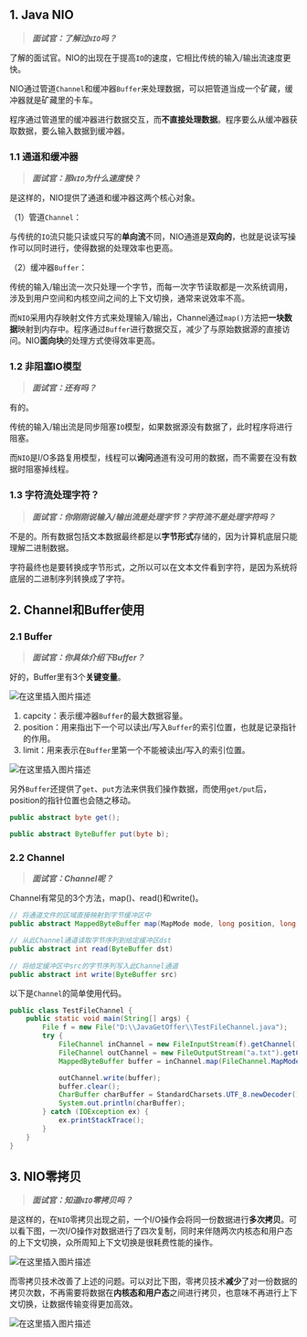 ## 1. Java NIO

> ***面试官：了解过`NIO`吗？***

了解的面试官。NIO的出现在于提高`IO`的速度，它相比传统的输入/输出流速度更快。

NIO通过管道`Channel`和缓冲器`Buffer`来处理数据，可以把管道当成一个矿藏，缓冲器就是矿藏里的卡车。

程序通过管道里的缓冲器进行数据交互，而**不直接处理数据**。程序要么从缓冲器获取数据，要么输入数据到缓冲器。

### 1.1 通道和缓冲器

> ***面试官：那`NIO`为什么速度快？***

是这样的，NIO提供了通道和缓冲器这两个核心对象。

（1）管道`Channel`：

与传统的`IO`流只能只读或只写的**单向流**不同，NIO通道是**双向的**，也就是说读写操作可以同时进行，使得数据的处理效率也更高。

（2）缓冲器`Buffer`：

传统的输入/输出流一次只处理一个字节，而每一次字节读取都是一次系统调用，涉及到用户空间和内核空间之间的上下文切换，通常来说效率不高。

而`NIO`采用内存映射文件方式来处理输入/输出，Channel通过`map()`方法把**一块数据**映射到内存中。程序通过`Buffer`进行数据交互，减少了与原始数据源的直接访问。NIO**面向块**的处理方式使得效率更高。

### 1.2 非阻塞IO模型

> ***面试官：还有吗？***

有的。

传统的输入/输出流是同步阻塞`IO`模型，如果数据源没有数据了，此时程序将进行阻塞。

而`NIO`是I/O多路复用模型，线程可以**询问**通道有没可用的数据，而不需要在没有数据时阻塞掉线程。

### 1.3 字符流处理字符？

> ***面试官：你刚刚说输入/输出流是处理字节？字符流不是处理字符吗？***

不是的。所有数据包括文本数据最终都是以**字节形式**存储的，因为计算机底层只能理解二进制数据。

字符最终也是要转换成字节形式，之所以可以在文本文件看到字符，是因为系统将底层的二进制序列转换成了字符。

## 2. Channel和Buffer使用

### 2.1 Buffer

> ***面试官：你具体介绍下Buffer？***

好的，Buffer里有3个**关键变量**。

![在这里插入图片描述](https://img-blog.csdnimg.cn/direct/d37341999383489896eeb066b43b3531.jpeg#pic_center)

1. capcity：表示缓冲器`Buffer`的最大数据容量。
2. position：用来指出下一个可以读出/写入`Buffer`的索引位置，也就是记录指针的作用。
3. limit：用来表示在`Buffer`里第一个不能被读出/写入的索引位置。

![在这里插入图片描述](https://img-blog.csdnimg.cn/direct/e0b0d54d3cfb4c7fbc39819fae1bfe30.png#pic_center)


另外`Buffer`还提供了`get`、`put`方法来供我们操作数据，而使用`get/put`后，position的指针位置也会随之移动。

```java
public abstract byte get();

public abstract ByteBuffer put(byte b);
```

### 2.2 Channel

> ***面试官：Channel呢？***

Channel有常见的3个方法，map()、read()和write()。

```java
// 将通道文件的区域直接映射到字节缓冲区中
public abstract MappedByteBuffer map(MapMode mode, long position, long size)

// 从此Channel通道读取字节序列到给定缓冲区dst
public abstract int read(ByteBuffer dst)
    
// 将给定缓冲区中src的字节序列写入此Channel通道
public abstract int write(ByteBuffer src)
```

以下是`Channel`的简单使用代码。

```java
public class TestFileChannel {
    public static void main(String[] args) {
        File f = new File("D:\\JavaGetOffer\\TestFileChannel.java");
        try {
            FileChannel inChannel = new FileInputStream(f).getChannel();
            FileChannel outChannel = new FileOutputStream("a.txt").getChannel();
            MappedByteBuffer buffer = inChannel.map(FileChannel.MapMode.READ_ONLY, 0, f.length());

            outChannel.write(buffer);
            buffer.clear();
            CharBuffer charBuffer = StandardCharsets.UTF_8.newDecoder().decode(buffer);
            System.out.println(charBuffer);
        } catch (IOException ex) {
            ex.printStackTrace();
        }
    }
}
```



## 3. NIO零拷贝

> ***面试官：知道`NIO`零拷贝吗？***

是这样的，在`NIO`零拷贝出现之前，一个I/O操作会将同一份数据进行**多次拷贝**。可以看下图，一次I/O操作对数据进行了四次复制，同时来伴随两次内核态和用户态的上下文切换，众所周知上下文切换是很耗费性能的操作。

![在这里插入图片描述](https://img-blog.csdnimg.cn/direct/275097f4798a43ed89b88678857ebd59.png#pic_center)


而零拷贝技术改善了上述的问题。可以对比下图，零拷贝技术**减少**了对一份数据的拷贝次数，不再需要将数据在**内核态和用户态**之间进行拷贝，也意味不再进行上下文切换，让数据传输变得更加高效。

![在这里插入图片描述](https://img-blog.csdnimg.cn/direct/fed9e965d29c48caa4206e88aea11fa0.png#pic_center)